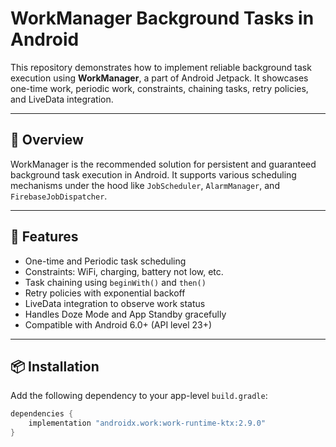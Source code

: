 # WorkManager Background Tasks in Android

This repository demonstrates how to implement reliable background task execution using **WorkManager**, a part of Android Jetpack. It showcases one-time work, periodic work, constraints, chaining tasks, retry policies, and LiveData integration.

---

## 🧠 Overview

WorkManager is the recommended solution for persistent and guaranteed background task execution in Android. It supports various scheduling mechanisms under the hood like `JobScheduler`, `AlarmManager`, and `FirebaseJobDispatcher`.

---

## 🚀 Features

- One-time and Periodic task scheduling
- Constraints: WiFi, charging, battery not low, etc.
- Task chaining using `beginWith()` and `then()`
- Retry policies with exponential backoff
- LiveData integration to observe work status
- Handles Doze Mode and App Standby gracefully
- Compatible with Android 6.0+ (API level 23+)

---

## 📦 Installation

Add the following dependency to your app-level `build.gradle`:

```kotlin
dependencies {
    implementation "androidx.work:work-runtime-ktx:2.9.0"
}
